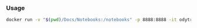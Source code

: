 ### Usage

```bash
docker run -v "$(pwd)/Docs/Notebooks:/notebooks" -p 8888:8888 -it odytrice/jupyterlab
```